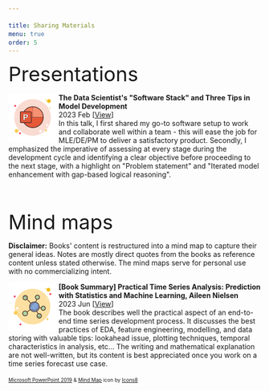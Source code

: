 ```yaml
---

title: Sharing Materials
menu: true
order: 5
---
```


<span style="font-size:40px;"> Presentations </span>
<p>
<span style="font-size:25px; float: left; width: 100px; height: 100px"> 
    <img src="/assets/icons/icons8-microsoft-powerpoint-2019-96.png">
</span>
<strong>    The Data Scientist's "Software Stack" and Three Tips in Model Development</strong>
<br>    2023 Feb [<a href="https://drive.google.com/file/d/1t5X78Gh5Pg4Vi3BY9PU8jil0AphT-3d2/view?usp=sharing">View</a>]<br>
In this talk, I first shared my go-to software setup to work and collaborate well within a team - this will ease the job for MLE/DE/PM to deliver a satisfactory product. Secondly, I emphasized the imperative of assessing at every stage during the development cycle and identifying a clear objective before proceeding to the next stage, with a highlight on "Problem statement" and "Iterated model enhancement with gap-based logical reasoning".
<br><br>

<!-- <span style="font-size:25px; float: left; width: 50px; height: 50px"> <img src="/assets/icons/icons8-microsoft-powerpoint-2019-96.png"></span>
<strong>The Data Scientist's "Software Stack" and Three Tips in Model Development</strong><br>
M.B.A., 2020-2021<br><br> -->
</p>
<p style="clear:both;"><br></p>

<span style="font-size:40px;"> Mind maps </span>
<p><strong> Disclaimer:</strong> Books' content is restructured into a mind map to capture their general ideas. Notes are mostly direct quotes from the books as reference content unless stated otherwise. The mind maps serve for personal use with no commercializing intent.
</p>
<p>
<span style="font-size:25px; float: left; width: 100px; height: 100px"> 
    <img src="/assets/icons/icons8-mind-map-96.png">
</span>
<strong>    [Book Summary] Practical Time Series Analysis: Prediction with Statistics and Machine Learning, Aileen Nielsen </strong>
<br>    2023 Jun [<a href="https://miro.com/app/live-embed/uXjVPth3VJk=/?moveToViewport=-1497,-930,3523,1834&embedId=64272312016">View</a>]<br>
The book describes well the practical aspect of an end-to-end time series development process. It discusses the best practices of EDA, feature engineering, modelling, and data storing with valuable tips: lookahead issue, plotting techniques, temporal characteristics in analysis, etc... The writing and mathematical explanation are not well-written, but its content is best appreciated once you work on a time series forecast use case.  
</p>



<font size="1">
<a target="_blank" href="https://icons8.com/icon/36eqlXr87Aqe/microsoft-powerpoint-2019">Microsoft PowerPoint 2019</a> & <a target="_blank" href="https://icons8.com/icon/114249/mind-map">Mind Map</a> icon by <a target="_blank" href="https://icons8.com">Icons8</a>
</font>